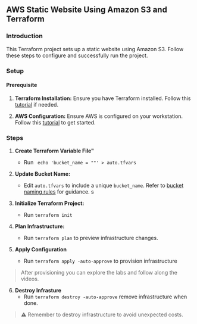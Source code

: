 ## AWS Static Website Using Amazon S3 and Terraform

### Introduction

This Terraform project sets up a static website using Amazon S3. Follow these steps to configure and successfully run the project.

### Setup

#### Prerequisite

1. **Terraform Installation:** Ensure you have Terraform installed. Follow this [tutorial](https://developer.hashicorp.com/terraform/tutorials/aws-get-started/install-cli) if needed.

2. **AWS Configuration:** Ensure AWS is configured on your workstation. Follow this [tutorial](https://www.youtube.com/watch?v=gswVHTrRX8I) to get started.

### Steps

1. **Create Terraform Variable File"**

   - Run ` echo 'bucket_name = ""' > auto.tfvars`

2. **Update Bucket Name:**

   - Edit `auto.tfvars` to include a unique `bucket_name`. Refer to [bucket naming rules](https://docs.aws.amazon.com/AmazonS3/latest/userguide/bucketnamingrules.html) for guidance.
     s

3. **Initialize Terraform Project:**

   - Run `terraform init`

4. **Plan Infrastructure:**

   - Run `terraform plan` to preview infrastructure changes.

5. **Apply Configuration**
   - Run `terraform apply -auto-approve` to provision infrastructure

> After provisioning you can explore the labs and follow along the videos.

6. **Destroy Infrasture**
   - Run `terraform destroy -auto-approve` remove infrastructure when done.

> :warning: Remember to destroy infrastructure to avoid unexpected costs.
